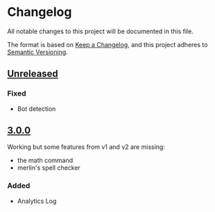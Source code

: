 # Changelog
All notable changes to this project will be documented in this file.

The format is based on [Keep a Changelog](https://keepachangelog.com/en/1.0.0/),
and this project adheres to [Semantic Versioning](https://semver.org/spec/v2.0.0.html).

## [Unreleased]

### Fixed

* Bot detection

## [3.0.0]

Working but some features from v1 and v2 are missing:

* the math command
* merlin's spell checker

### Added

* Analytics Log

[Unreleased]: https://github.com/Chronophylos/chb3/compare/v3.0.0..HEAD
[3.0.0]: https://github.com/Chronophylos/chb3/releases/tag/v3.0.0
